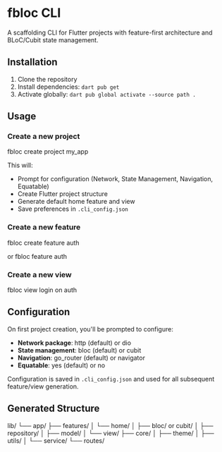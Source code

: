 # fbloc CLI

A scaffolding CLI for Flutter projects with feature-first architecture and BLoC/Cubit state management.

## Installation

1. Clone the repository
2. Install dependencies: `dart pub get`
3. Activate globally: `dart pub global activate --source path .`

## Usage

### Create a new project

fbloc create project my_app


This will:
- Prompt for configuration (Network, State Management, Navigation, Equatable)
- Create Flutter project structure
- Generate default home feature and view
- Save preferences in `.cli_config.json`

### Create a new feature

fbloc create feature auth

or
fbloc feature auth


### Create a new view
fbloc view login on auth


## Configuration

On first project creation, you'll be prompted to configure:
- **Network package**: http (default) or dio
- **State management**: bloc (default) or cubit  
- **Navigation**: go_router (default) or navigator
- **Equatable**: yes (default) or no

Configuration is saved in `.cli_config.json` and used for all subsequent feature/view generation.

## Generated Structure

lib/
└── app/
├── features/
│ └── home/
│ ├── bloc/ or cubit/
│ ├── repository/
│ ├── model/
│ └── view/
├── core/
│ ├── theme/
│ ├── utils/
│ └── service/
└── routes/




